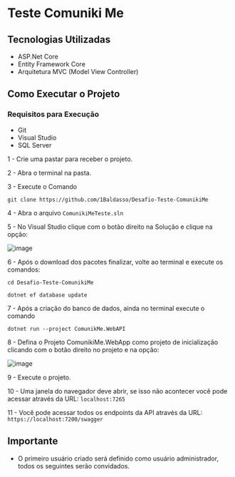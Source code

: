 # Teste Comuniki Me

## Tecnologias Utilizadas

- ASP.Net Core
- Entity Framework Core
- Arquitetura MVC (Model View Controller)

## Como Executar o Projeto

### Requisitos para Execução
- Git
- Visual Studio
- SQL Server

1 - Crie uma pastar para receber o projeto.

2 - Abra o terminal na pasta.

3 - Execute o Comando 
```
git clone https://github.com/1Baldasso/Desafio-Teste-ComunikiMe
```

4 - Abra o arquivo ```ComunikiMeTeste.sln```

5 - No Visual Studio clique com o botão direito na Solução e clique na opção:

![image](https://user-images.githubusercontent.com/82400557/221455715-a4904488-c463-43cb-aecf-6e52e317de72.png)

6 - Após o download dos pacotes finalizar, volte ao terminal e execute os comandos:
```
cd Desafio-Teste-ComunikiMe
```
```
dotnet ef database update
```

7 - Após a criação do banco de dados, ainda no terminal execute o comando
```
dotnet run --project ComunikMe.WebAPI
```

8 - Defina o Projeto ComunikiMe.WebApp como projeto de inicialização clicando com o botão direito no projeto e na opção:

![image](https://user-images.githubusercontent.com/82400557/221456323-e4e0b435-8394-47ca-81f9-855b5a39a13d.png)

9 - Execute o projeto.

10 - Uma janela do navegador deve abrir, se isso não acontecer você pode acessar através da URL: ```localhost:7265```

11 - Você pode acessar todos os endpoints da API através da URL: ```https://localhost:7200/swagger```

## Importante

- O primeiro usuário criado será definido como usuário administrador, todos os seguintes serão convidados.
